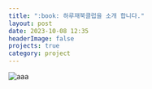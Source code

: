 ```yaml
---
title: ":book: 하루재북클럽을 소개 합니다."
layout: post
date: 2023-10-08 12:35
headerImage: false
projects: true
category: project
---
```


![aaa](https://sansonyeo.github.io/mountain-book/assets/images/하루재북클럽소개.jpg)
